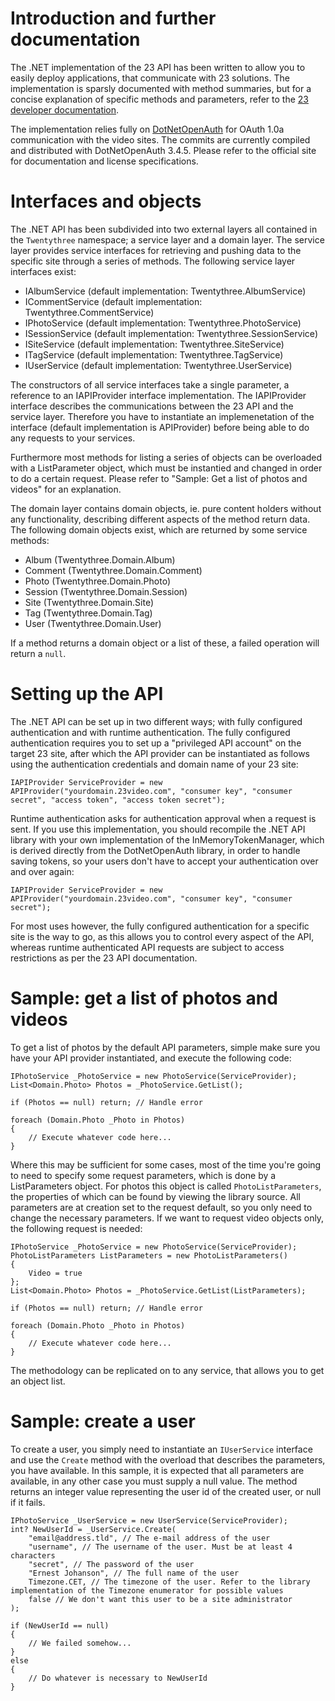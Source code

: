 # Introduction and further documentation

The .NET implementation of the 23 API has been written to allow you to easily deploy applications, that communicate with 23 solutions. The implementation is sparsly documented with method summaries, but for a concise explanation of specific methods and parameters, refer to the [23 developer documentation](http://www.23developer.com/).

The implementation relies fully on [DotNetOpenAuth](http://www.dotnetopenauth.net/) for OAuth 1.0a communication with the video sites. The commits are currently compiled and distributed with DotNetOpenAuth 3.4.5. Please refer to the official site for documentation and license specifications.

# Interfaces and objects

The .NET API has been subdivided into two external layers all contained in the `Twentythree` namespace; a service layer and a domain layer. The service layer provides service interfaces for retrieving and pushing data to the specific site through a series of methods. The following service layer interfaces exist:

* IAlbumService (default implementation: Twentythree.AlbumService)
* ICommentService (default implementation: Twentythree.CommentService)
* IPhotoService (default implementation: Twentythree.PhotoService)
* ISessionService (default implementation: Twentythree.SessionService)
* ISiteService (default implementation: Twentythree.SiteService)
* ITagService (default implementation: Twentythree.TagService)
* IUserService (default implementation: Twentythree.UserService)

The constructors of all service interfaces take a single parameter, a reference to an IAPIProvider interface implementation. The IAPIProvider interface describes the communications between the 23 API and the service layer. Therefore you have to instantiate an implemenetation of the interface (default implementation is APIProvider) before being able to do any requests to your services.

Furthermore most methods for listing a series of objects can be overloaded with a ListParameter object, which must be instantied and changed in order to do a certain request. Please refer to "Sample: Get a list of photos and videos" for an explanation.

The domain layer contains domain objects, ie. pure content holders without any functionality, describing different aspects of the method return data. The following domain objects exist, which are returned by some service methods:

* Album (Twentythree.Domain.Album)
* Comment (Twentythree.Domain.Comment)
* Photo (Twentythree.Domain.Photo)
* Session (Twentythree.Domain.Session)
* Site (Twentythree.Domain.Site)
* Tag (Twentythree.Domain.Tag)
* User (Twentythree.Domain.User)

If a method returns a domain object or a list of these, a failed operation will return a `null`.

# Setting up the API

The .NET API can be set up in two different ways; with fully configured authentication and with runtime authentication. The fully configured authentication requires you to set up a "privileged API account" on the target 23 site, after which the API provider can be instantiated as follows using the authentication credentials and domain name of your 23 site:

    IAPIProvider ServiceProvider = new APIProvider("yourdomain.23video.com", "consumer key", "consumer secret", "access token", "access token secret");

Runtime authentication asks for authentication approval when a request is sent. If you use this implementation, you should recompile the .NET API library with your own implementation of the InMemoryTokenManager, which is derived directly from the DotNetOpenAuth library, in order to handle saving tokens, so your users don't have to accept your authentication over and over again:

    IAPIProvider ServiceProvider = new APIProvider("yourdomain.23video.com", "consumer key", "consumer secret");

For most uses however, the fully configured authentication for a specific site is the way to go, as this allows you to control every aspect of the API, whereas runtime authenticated API requests are subject to access restrictions as per the 23 API documentation.

# Sample: get a list of photos and videos

To get a list of photos by the default API parameters, simple make sure you have your API provider instantiated, and execute the following code:

    IPhotoService _PhotoService = new PhotoService(ServiceProvider);
    List<Domain.Photo> Photos = _PhotoService.GetList();

    if (Photos == null) return; // Handle error

    foreach (Domain.Photo _Photo in Photos)
    {
        // Execute whatever code here...
    }

Where this may be sufficient for some cases, most of the time you're going to need to specify some request parameters, which is done by a ListParameters object. For photos this object is called `PhotoListParameters`, the properties of which can be found by viewing the library source. All parameters are at creation set to the request default, so you only need to change the necessary parameters. If we want to request video objects only, the following request is needed:

    IPhotoService _PhotoService = new PhotoService(ServiceProvider);
    PhotoListParameters ListParameters = new PhotoListParameters()
    {
        Video = true
    };
    List<Domain.Photo> Photos = _PhotoService.GetList(ListParameters);

    if (Photos == null) return; // Handle error

    foreach (Domain.Photo _Photo in Photos)
    {
        // Execute whatever code here...
    }

The methodology can be replicated on to any service, that allows you to get an object list.

# Sample: create a user

To create a user, you simply need to instantiate an `IUserService` interface and use the `Create` method with the overload that describes the parameters, you have available. In this sample, it is expected that all parameters are available, in any other case you must supply a null value. The method returns an integer value representing the user id of the created user, or null if it fails.

    IPhotoService _UserService = new UserService(ServiceProvider);
    int? NewUserId = _UserService.Create(
        "email@address.tld", // The e-mail address of the user
        "username", // The username of the user. Must be at least 4 characters
        "secret", // The password of the user
        "Ernest Johanson", // The full name of the user
        Timezone.CET, // The timezone of the user. Refer to the library implementation of the Timezone enumerator for possible values
        false // We don't want this user to be a site administrator
    );

    if (NewUserId == null)
    {
        // We failed somehow...
    }
    else
    {
        // Do whatever is necessary to NewUserId
    }
